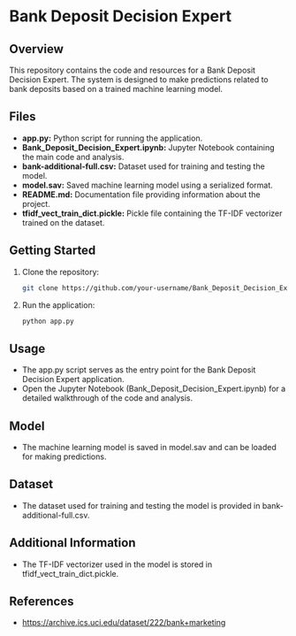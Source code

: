 # Bank Deposit Decision Expert

## Overview

This repository contains the code and resources for a Bank Deposit Decision Expert. The system is designed to make predictions related to bank deposits based on a trained machine learning model.

## Files

- **app.py:** Python script for running the application.
- **Bank_Deposit_Decision_Expert.ipynb:** Jupyter Notebook containing the main code and analysis.
- **bank-additional-full.csv:** Dataset used for training and testing the model.
- **model.sav:** Saved machine learning model using a serialized format.
- **README.md:** Documentation file providing information about the project.
- **tfidf_vect_train_dict.pickle:** Pickle file containing the TF-IDF vectorizer trained on the dataset.

## Getting Started

1. Clone the repository:

   ```bash
   git clone https://github.com/your-username/Bank_Deposit_Decision_Expert.git

2. Run the application:

   ```bash
   python app.py

## Usage

- The app.py script serves as the entry point for the Bank Deposit Decision Expert application.
- Open the Jupyter Notebook (Bank_Deposit_Decision_Expert.ipynb) for a detailed walkthrough of the code and analysis.

## Model

- The machine learning model is saved in model.sav and can be loaded for making predictions.

## Dataset

- The dataset used for training and testing the model is provided in bank-additional-full.csv.

## Additional Information

- The TF-IDF vectorizer used in the model is stored in tfidf_vect_train_dict.pickle.

## References

- https://archive.ics.uci.edu/dataset/222/bank+marketing
   
